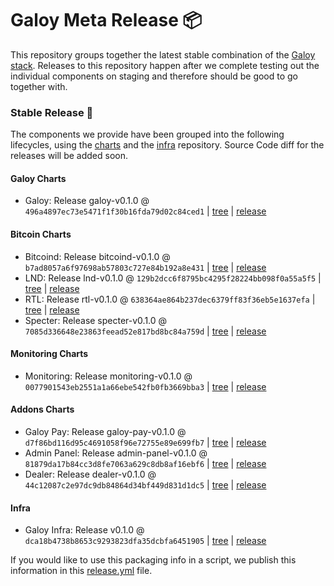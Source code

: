 # Galoy Meta Release 📦

This repository groups together the latest stable combination of the [Galoy stack](https://github.com/GaloyMoney/awesome-galoy#tech-components). 
Releases to this repository happen after we complete testing out the individual components on staging and therefore should be good to go together with.

### Stable Release 🎉

The components we provide have been grouped into the following lifecycles, using the [charts](https://github.com/GaloyMoney/charts) and the [infra](https://github.com/GaloyMoney/galoy-infra) repository. 
Source Code diff for the releases will be added soon.

#### Galoy Charts
- Galoy: Release galoy-v0.1.0 @ `496a4897ec73e5471f1f30b16fda79d02c84ced1` | [tree](https://github.com/GaloyMoney/charts/tree/496a4897ec73e5471f1f30b16fda79d02c84ced1/charts/galoy) | [release](https://github.com/GaloyMoney/charts/releases/tag/galoy-v0.1.0)

#### Bitcoin Charts
- Bitcoind: Release bitcoind-v0.1.0 @ `b7ad8057a6f97698ab57803c727e84b192a8e431` | [tree](https://github.com/GaloyMoney/charts/tree/b7ad8057a6f97698ab57803c727e84b192a8e431/charts/bitcoind) | [release](https://github.com/GaloyMoney/charts/releases/tag/bitcoind-v0.1.0)
- LND: Release lnd-v0.1.0 @ `129b2dcc6f8795bc4295f28224bb098f0a55a5f5` | [tree](https://github.com/GaloyMoney/charts/tree/129b2dcc6f8795bc4295f28224bb098f0a55a5f5/charts/lnd) | [release](https://github.com/GaloyMoney/charts/releases/tag/lnd-v0.1.0)
- RTL: Release rtl-v0.1.0 @ `638364ae864b237dec6379ff83f36eb5e1637efa` | [tree](https://github.com/GaloyMoney/charts/tree/638364ae864b237dec6379ff83f36eb5e1637efa/charts/rtl) | [release](https://github.com/GaloyMoney/charts/releases/tag/rtl-v0.1.0)
- Specter: Release specter-v0.1.0 @ `7085d336648e23863feead52e817bd8bc84a759d` | [tree](https://github.com/GaloyMoney/charts/tree/7085d336648e23863feead52e817bd8bc84a759d/charts/specter) | [release](https://github.com/GaloyMoney/charts/releases/tag/specter-v0.1.0)

#### Monitoring Charts
- Monitoring: Release monitoring-v0.1.0 @ `0077901543eb2551a1a66ebe542fb0fb3669bba3` | [tree](https://github.com/GaloyMoney/charts/tree/0077901543eb2551a1a66ebe542fb0fb3669bba3/charts/monitoring) | [release](https://github.com/GaloyMoney/charts/releases/tag/monitoring-v0.1.0)

#### Addons Charts
- Galoy Pay: Release galoy-pay-v0.1.0 @ `d7f86bd116d95c4691058f96e72755e89e699fb7` | [tree](https://github.com/GaloyMoney/charts/tree/d7f86bd116d95c4691058f96e72755e89e699fb7/charts/galoy-pay) | [release](https://github.com/GaloyMoney/charts/releases/tag/galoy-pay-v0.1.0)
- Admin Panel: Release admin-panel-v0.1.0 @ `81879da17b84cc3d8fe7063a629c8db8af16ebf6` | [tree](https://github.com/GaloyMoney/charts/tree/81879da17b84cc3d8fe7063a629c8db8af16ebf6/charts/admin-panel) | [release](https://github.com/GaloyMoney/charts/releases/tag/admin-panel-v0.1.0)
- Dealer: Release dealer-v0.1.0 @ `44c12087c2e97dc9db84864d34bf449d831d1dc5` | [tree](https://github.com/GaloyMoney/charts/tree/44c12087c2e97dc9db84864d34bf449d831d1dc5/charts/dealer) | [release](https://github.com/GaloyMoney/charts/releases/tag/dealer-v0.1.0)

#### Infra

- Galoy Infra: Release v0.1.0 @ `dca18b4738b8653c9293823dfa35dcbfa6451905` | [tree](https://github.com/GaloyMoney/galoy-infra/tree/dca18b4738b8653c9293823dfa35dcbfa6451905) | [release](https://github.com/GaloyMoney/galoy-infra/releases/tag/v0.1.0)

If you would like to use this packaging info in a script, we publish this information in this [release.yml](./release.yml) file.
